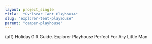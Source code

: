 ```yaml
---
layout: project_single
title:  "Explorer Tent Playhouse"
slug: "explorer-tent-playhouse"
parent: "camper-playhouse"
---
```

(aff) Holiday Gift Guide. Explorer Playhouse Perfect For Any Little Man